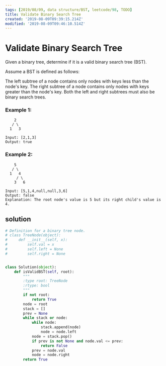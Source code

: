 ```yaml
---
tags: [2019/08/09, data structure/BST, leetcode/98, TODO]
title: Validate Binary Search Tree
created: '2019-08-09T09:39:15.214Z'
modified: '2019-08-09T09:46:10.514Z'
---
```


# Validate Binary Search Tree

Given a binary tree, determine if it is a valid binary search tree (BST).

Assume a BST is defined as follows:

The left subtree of a node contains only nodes with keys less than the node's key.
The right subtree of a node contains only nodes with keys greater than the node's key.
Both the left and right subtrees must also be binary search trees.


### Example 1:

```
    2
   / \
  1   3

Input: [2,1,3]
Output: true
```

### Example 2:

```
    5
   / \
  1   4
     / \
    3   6

Input: [5,1,4,null,null,3,6]
Output: false
Explanation: The root node's value is 5 but its right child's value is 4.
```

## solution

```python
# Definition for a binary tree node.
# class TreeNode(object):
#     def __init__(self, x):
#         self.val = x
#         self.left = None
#         self.right = None


class Solution(object):
    def isValidBST(self, root):
        """
        :type root: TreeNode
        :rtype: bool
        """
        if not root:
            return True
        node = root
        stack = []
        prev = None
        while stack or node:
            while node:
                stack.append(node)
                node = node.left
            node = stack.pop()
            if prev is not None and node.val <= prev:
                return False
            prev = node.val
            node = node.right
        return True
```
